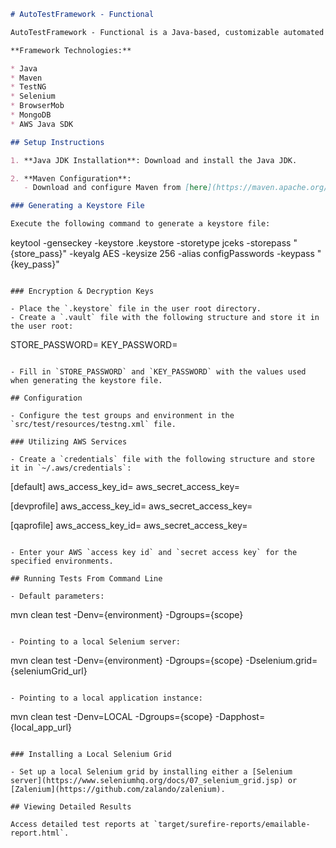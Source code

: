 ```markdown
# AutoTestFramework - Functional

AutoTestFramework - Functional is a Java-based, customizable automated testing framework designed for functional testing of web services (including network traffic) and API services. It seamlessly integrates with AWS services and various databases. The framework supports configuration through key-value pairs in a `config.properties` file located in the resources folder. It also features a secure system for encrypting secrets in the `config.properties` file, which are decrypted at runtime. Detailed setup instructions for encryption and decryption are provided below.

**Framework Technologies:**

* Java
* Maven
* TestNG
* Selenium
* BrowserMob
* MongoDB
* AWS Java SDK

## Setup Instructions

1. **Java JDK Installation**: Download and install the Java JDK.

2. **Maven Configuration**: 
   - Download and configure Maven from [here](https://maven.apache.org/download.cgi?Preferred=ftp://mirror.reverse.net/pub/apache/).

### Generating a Keystore File

Execute the following command to generate a keystore file:
```
keytool -genseckey -keystore .keystore -storetype jceks -storepass "{store_pass}" -keyalg AES -keysize 256 -alias configPasswords -keypass "{key_pass}"
```

### Encryption & Decryption Keys

- Place the `.keystore` file in the user root directory.
- Create a `.vault` file with the following structure and store it in the user root:

  ```
  STORE_PASSWORD=
  KEY_PASSWORD=
  ```

- Fill in `STORE_PASSWORD` and `KEY_PASSWORD` with the values used when generating the keystore file.

## Configuration

- Configure the test groups and environment in the `src/test/resources/testng.xml` file.

### Utilizing AWS Services

- Create a `credentials` file with the following structure and store it in `~/.aws/credentials`:

  ```
  [default]
  aws_access_key_id=
  aws_secret_access_key=

  [devprofile]
  aws_access_key_id=
  aws_secret_access_key=

  [qaprofile]
  aws_access_key_id=
  aws_secret_access_key=
  ```

- Enter your AWS `access key id` and `secret access key` for the specified environments.

## Running Tests From Command Line

- Default parameters:
  ```
  mvn clean test -Denv={environment} -Dgroups={scope}
  ```

- Pointing to a local Selenium server:
  ```
  mvn clean test -Denv={environment} -Dgroups={scope} -Dselenium.grid={seleniumGrid_url}
  ```

- Pointing to a local application instance:
  ```
  mvn clean test -Denv=LOCAL -Dgroups={scope} -Dapphost={local_app_url}
  ```

### Installing a Local Selenium Grid

- Set up a local Selenium grid by installing either a [Selenium server](https://www.seleniumhq.org/docs/07_selenium_grid.jsp) or [Zalenium](https://github.com/zalando/zalenium).

## Viewing Detailed Results

Access detailed test reports at `target/surefire-reports/emailable-report.html`.
```

